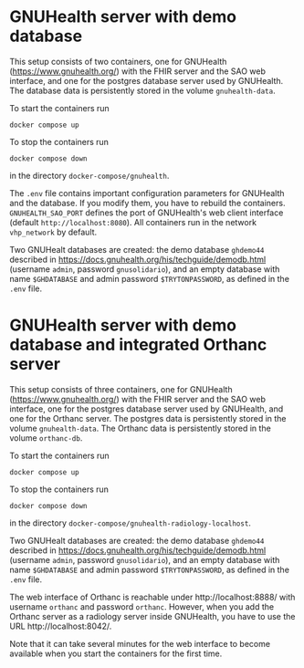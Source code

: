 # GNUHealth server with demo database

This setup consists of two containers, one for GNUHealth (https://www.gnuhealth.org/) with the FHIR server and the SAO web interface, and one for the postgres database server used by GNUHealth. The database data is persistently stored in the volume `gnuhealth-data`.

To start the containers run

```
docker compose up
```

To stop the containers run

```
docker compose down
```

in the directory `docker-compose/gnuhealth`.

The `.env` file contains important configuration parameters for GNUHealth and the database. If you modify them, you have to rebuild the containers. `GNUHEALTH_SAO_PORT` defines the port of GNUHealth's web client interface (default `http://localhost:8080`). All containers run in the network `vhp_network` by default.

Two GNUHealt databases are created: the demo database `ghdemo44` described in https://docs.gnuhealth.org/his/techguide/demodb.html (username `admin`, password `gnusolidario`), and an empty database with name `$GHDATABASE` and admin password `$TRYTONPASSWORD`, as defined in the `.env` file.

# GNUHealth server with demo database and integrated Orthanc server

This setup consists of three containers, one for GNUHealth (https://www.gnuhealth.org/) with the FHIR server and the SAO web interface, one for the postgres database server used by GNUHealth, and one for the Orthanc server. The postgres data is persistently stored in the volume `gnuhealth-data`. The Orthanc data is persistently stored in the volume `orthanc-db`.

To start the containers run

```
docker compose up
```

To stop the containers run

```
docker compose down
```

in the directory `docker-compose/gnuhealth-radiology-localhost`.

Two GNUHealt databases are created: the demo database `ghdemo44` described in https://docs.gnuhealth.org/his/techguide/demodb.html (username `admin`, password `gnusolidario`), and an empty database with name `$GHDATABASE` and admin password `$TRYTONPASSWORD`, as defined in the `.env` file.

The web interface of Orthanc is reachable under http://localhost:8888/ with username `orthanc` and password `orthanc`. However, when you add the Orthanc server as a radiology server inside GNUHealth, you have to use the URL http://localhost:8042/.

Note that it can take several minutes for the web interface to become available when you start the containers for the first time.
